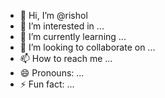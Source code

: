 - 👋 Hi, I’m @rishol
- 👀 I’m interested in ...
- 🌱 I’m currently learning ...
- 💞️ I’m looking to collaborate on ...
- 📫 How to reach me ...
- 😄 Pronouns: ...
- ⚡ Fun fact: ...

<!---
rishol/rishol is a ✨ special ✨ repository because its `README.md` (this file) appears on your GitHub profile.
You can click the Preview link to take a look at your changes.
--->
